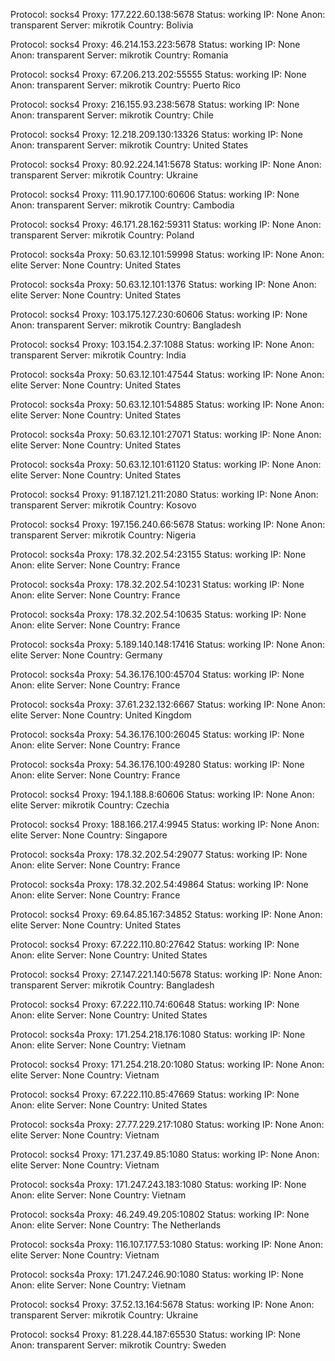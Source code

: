 Protocol: socks4
Proxy: 177.222.60.138:5678
Status: working
IP: None
Anon: transparent
Server: mikrotik
Country: Bolivia

Protocol: socks4
Proxy: 46.214.153.223:5678
Status: working
IP: None
Anon: transparent
Server: mikrotik
Country: Romania

Protocol: socks4
Proxy: 67.206.213.202:55555
Status: working
IP: None
Anon: transparent
Server: mikrotik
Country: Puerto Rico

Protocol: socks4
Proxy: 216.155.93.238:5678
Status: working
IP: None
Anon: transparent
Server: mikrotik
Country: Chile

Protocol: socks4
Proxy: 12.218.209.130:13326
Status: working
IP: None
Anon: transparent
Server: mikrotik
Country: United States

Protocol: socks4
Proxy: 80.92.224.141:5678
Status: working
IP: None
Anon: transparent
Server: mikrotik
Country: Ukraine

Protocol: socks4
Proxy: 111.90.177.100:60606
Status: working
IP: None
Anon: transparent
Server: mikrotik
Country: Cambodia

Protocol: socks4
Proxy: 46.171.28.162:59311
Status: working
IP: None
Anon: transparent
Server: mikrotik
Country: Poland

Protocol: socks4a
Proxy: 50.63.12.101:59998
Status: working
IP: None
Anon: elite
Server: None
Country: United States

Protocol: socks4a
Proxy: 50.63.12.101:1376
Status: working
IP: None
Anon: elite
Server: None
Country: United States

Protocol: socks4
Proxy: 103.175.127.230:60606
Status: working
IP: None
Anon: transparent
Server: mikrotik
Country: Bangladesh

Protocol: socks4
Proxy: 103.154.2.37:1088
Status: working
IP: None
Anon: transparent
Server: mikrotik
Country: India

Protocol: socks4a
Proxy: 50.63.12.101:47544
Status: working
IP: None
Anon: elite
Server: None
Country: United States

Protocol: socks4a
Proxy: 50.63.12.101:54885
Status: working
IP: None
Anon: elite
Server: None
Country: United States

Protocol: socks4a
Proxy: 50.63.12.101:27071
Status: working
IP: None
Anon: elite
Server: None
Country: United States

Protocol: socks4a
Proxy: 50.63.12.101:61120
Status: working
IP: None
Anon: elite
Server: None
Country: United States

Protocol: socks4
Proxy: 91.187.121.211:2080
Status: working
IP: None
Anon: transparent
Server: mikrotik
Country: Kosovo

Protocol: socks4
Proxy: 197.156.240.66:5678
Status: working
IP: None
Anon: transparent
Server: mikrotik
Country: Nigeria

Protocol: socks4a
Proxy: 178.32.202.54:23155
Status: working
IP: None
Anon: elite
Server: None
Country: France

Protocol: socks4a
Proxy: 178.32.202.54:10231
Status: working
IP: None
Anon: elite
Server: None
Country: France

Protocol: socks4a
Proxy: 178.32.202.54:10635
Status: working
IP: None
Anon: elite
Server: None
Country: France

Protocol: socks4a
Proxy: 5.189.140.148:17416
Status: working
IP: None
Anon: elite
Server: None
Country: Germany

Protocol: socks4a
Proxy: 54.36.176.100:45704
Status: working
IP: None
Anon: elite
Server: None
Country: France

Protocol: socks4a
Proxy: 37.61.232.132:6667
Status: working
IP: None
Anon: elite
Server: None
Country: United Kingdom

Protocol: socks4a
Proxy: 54.36.176.100:26045
Status: working
IP: None
Anon: elite
Server: None
Country: France

Protocol: socks4a
Proxy: 54.36.176.100:49280
Status: working
IP: None
Anon: elite
Server: None
Country: France

Protocol: socks4
Proxy: 194.1.188.8:60606
Status: working
IP: None
Anon: elite
Server: mikrotik
Country: Czechia

Protocol: socks4
Proxy: 188.166.217.4:9945
Status: working
IP: None
Anon: elite
Server: None
Country: Singapore

Protocol: socks4a
Proxy: 178.32.202.54:29077
Status: working
IP: None
Anon: elite
Server: None
Country: France

Protocol: socks4a
Proxy: 178.32.202.54:49864
Status: working
IP: None
Anon: elite
Server: None
Country: France

Protocol: socks4
Proxy: 69.64.85.167:34852
Status: working
IP: None
Anon: elite
Server: None
Country: United States

Protocol: socks4
Proxy: 67.222.110.80:27642
Status: working
IP: None
Anon: elite
Server: None
Country: United States

Protocol: socks4
Proxy: 27.147.221.140:5678
Status: working
IP: None
Anon: transparent
Server: mikrotik
Country: Bangladesh

Protocol: socks4
Proxy: 67.222.110.74:60648
Status: working
IP: None
Anon: elite
Server: None
Country: United States

Protocol: socks4a
Proxy: 171.254.218.176:1080
Status: working
IP: None
Anon: elite
Server: None
Country: Vietnam

Protocol: socks4
Proxy: 171.254.218.20:1080
Status: working
IP: None
Anon: elite
Server: None
Country: Vietnam

Protocol: socks4
Proxy: 67.222.110.85:47669
Status: working
IP: None
Anon: elite
Server: None
Country: United States

Protocol: socks4a
Proxy: 27.77.229.217:1080
Status: working
IP: None
Anon: elite
Server: None
Country: Vietnam

Protocol: socks4
Proxy: 171.237.49.85:1080
Status: working
IP: None
Anon: elite
Server: None
Country: Vietnam

Protocol: socks4a
Proxy: 171.247.243.183:1080
Status: working
IP: None
Anon: elite
Server: None
Country: Vietnam

Protocol: socks4a
Proxy: 46.249.49.205:10802
Status: working
IP: None
Anon: elite
Server: None
Country: The Netherlands

Protocol: socks4a
Proxy: 116.107.177.53:1080
Status: working
IP: None
Anon: elite
Server: None
Country: Vietnam

Protocol: socks4a
Proxy: 171.247.246.90:1080
Status: working
IP: None
Anon: elite
Server: None
Country: Vietnam

Protocol: socks4
Proxy: 37.52.13.164:5678
Status: working
IP: None
Anon: transparent
Server: mikrotik
Country: Ukraine

Protocol: socks4
Proxy: 81.228.44.187:65530
Status: working
IP: None
Anon: transparent
Server: mikrotik
Country: Sweden


